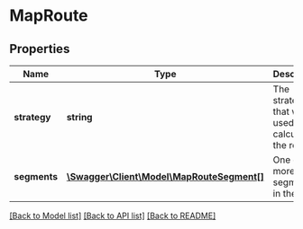 # MapRoute

## Properties
Name | Type | Description | Notes
------------ | ------------- | ------------- | -------------
**strategy** | **string** | The strategy that was used to calculate the route | 
**segments** | [**\Swagger\Client\Model\MapRouteSegment[]**](MapRouteSegment.md) | One or more segments in the route | 

[[Back to Model list]](../README.md#documentation-for-models) [[Back to API list]](../README.md#documentation-for-api-endpoints) [[Back to README]](../README.md)


